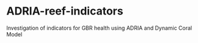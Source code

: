 # ADRIA-reef-indicators
Investigation of indicators for GBR health using ADRIA and Dynamic Coral Model
